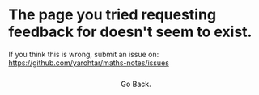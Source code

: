 # The page you tried requesting feedback for doesn't seem to exist.
If you think this is wrong, submit an issue on:
https://github.com/yarohtar/maths-notes/issues

<button style="
    background-color: transparent;
    border: 1px var(--lightgray) solid;
    border-radius: 4px;
    font-family: inherit;
    font-size: inherit;
    height: 2.5rem;
    padding: 0 1rem 0 1rem;
    display: flex;
    align-items: center;
    text-align: center;
    display:table-cell;
    vertical-align: middle;
    cursor: pointer;
    width: 100%;"
    onclick="window.top.location.href = 'https://yarohtar.github.io/maths-notes/'">
Go Back.
</button>
